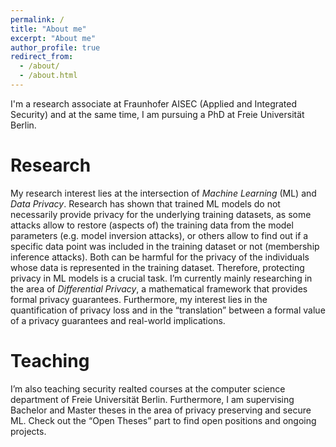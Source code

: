 ```yaml
---
permalink: /
title: "About me"
excerpt: "About me"
author_profile: true
redirect_from: 
  - /about/
  - /about.html
---
```


I'm a research associate at Fraunhofer AISEC (Applied and Integrated Security) and at the same time, I am pursuing a PhD at Freie Universität Berlin.

# Research
My research interest lies at the intersection of *Machine Learning* (ML) and *Data Privacy*. Research has shown that trained ML models do not necessarily provide privacy for the underlying training datasets, as some attacks allow to restore (aspects of) the training data from the model parameters (e.g. model inversion attacks), or others allow to find out if a specific data point was included in the training dataset or not (membership inference attacks). Both can be harmful for the privacy of the individuals whose data is represented in the training dataset.
Therefore, protecting privacy in ML models is a crucial task. I’m currently mainly researching in the area of *Differential Privacy*, a mathematical framework that provides formal privacy guarantees. Furthermore, my interest lies in the quantification of privacy loss and in the “translation” between a formal value of a privacy guarantees and real-world implications.

# Teaching
I’m also teaching security realted courses at the computer science department of Freie Universität Berlin. Furthermore, I am supervising Bachelor and Master theses in the area of privacy preserving and secure ML. Check out the “Open Theses” part to find open positions and ongoing projects. 
